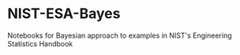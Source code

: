 # NIST-ESA-Bayes
Notebooks for Bayesian approach to examples in NIST's Engineering Statistics Handbook
